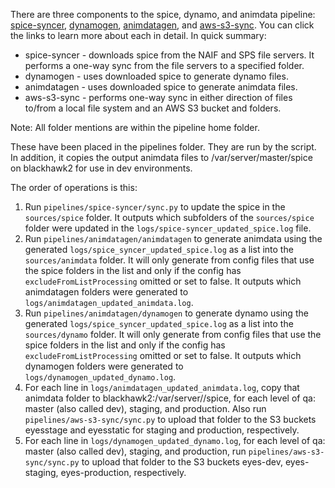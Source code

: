 There are three components to the spice, dynamo, and animdata pipeline: [spice-syncer](https://github.jpl.nasa.gov/VTAD/spice-syncer), [dynamogen](https://github.jpl.nasa.gov/VTAD/dynamogen), [animdatagen](https://github.jpl.nasa.gov/VTAD/animdatagen), and [aws-s3-sync](https://github.jpl.nasa.gov/VTAD/aws-s3-sync). You can click the links to learn more about each in detail. In quick summary:

* spice-syncer - downloads spice from the NAIF and SPS file servers. It performs a one-way sync from the file servers to a specified folder.
* dynamogen - uses downloaded spice to generate dynamo files.
* animdatagen - uses downloaded spice to generate animdata files.
* aws-s3-sync - performs one-way sync in either direction of files to/from a local file system and an AWS S3 bucket and folders.

Note: All folder mentions are within the pipeline home folder.

These have been placed in the pipelines folder. They are run by the script. In addition, it copies the output animdata files to /var/server/master/spice on blackhawk2 for use in dev environments.

The order of operations is this:

1. Run `pipelines/spice-syncer/sync.py` to update the spice in the `sources/spice` folder. It outputs which subfolders of the `sources/spice` folder were updated in the `logs/spice-syncer_updated_spice.log` file.
1. Run `pipelines/animdatagen/animdatagen` to generate animdata using the generated `logs/spice_syncer_updated_spice.log` as a list into the `sources/animdata` folder. It will only generate from config files that use the spice folders in the list and only if the config has `excludeFromListProcessing` omitted or set to false. It outputs which animdatagen folders were generated to `logs/animdatagen_updated_animdata.log`.
1. Run `pipelines/animdatagen/dynamogen` to generate dynamo using the generated `logs/spice_syncer_updated_spice.log` as a list into the `sources/dynamo` folder. It will only generate from config files that use the spice folders in the list and only if the config has `excludeFromListProcessing` omitted or set to false. It outputs which dynamogen folders were generated to `logs/dynamogen_updated_dynamo.log`.
1. For each line in `logs/animdatagen_updated_animdata.log`, copy that animdata folder to blackhawk2:/var/server/<qa level>/spice, for each level of qa: master (also called dev), staging, and production. Also run `pipelines/aws-s3-sync/sync.py` to upload that folder to the S3 buckets eyesstage and eyesstatic for staging and production, respectively.
1. For each line in `logs/dynamogen_updated_dynamo.log`, for each level of qa: master (also called dev), staging, and production, run `pipelines/aws-s3-sync/sync.py` to upload that folder to the S3 buckets eyes-dev, eyes-staging, eyes-production, respectively.
